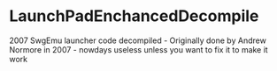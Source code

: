 # LaunchPadEnchancedDecompile
2007 SwgEmu launcher code decompiled - Originally done by Andrew Normore in 2007 - nowdays useless unless you want to fix it to make it work

